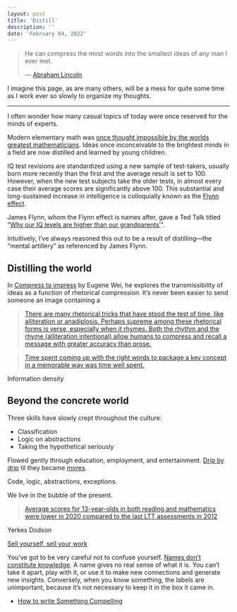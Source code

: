 ```yaml
---
layout: post
title: 'Distill'
description: ''
date: 'February 04, 2022'
---
```


> He can compress the most words into the smallest ideas of any man I ever met.
>
> — [Abraham Lincoln](https://www.goodreads.com/quotes/72094-he-can-compress-the-most-words-into-the-smallest-ideas)

I imagine this page, as are many others, will be a mess for quite some time as I work ever so slowly to organize my thoughts.

---

I often wonder how many casual topics of today were once reserved for the minds of experts.

Modern elementary math was [once thought impossible by the worlds greatest mathematicians](https://youtu.be/cUzklzVXJwo). Ideas once inconceivable to the brightest minds in a field are now distilled and learned by young children.

IQ test revisions are standardized using a new sample of test-takers, usually born more recently than the first and the average result is set to 100. However, when the new test subjects take the older tests, in almost every case their average scores are significantly above 100. This substantial and long-sustained increase in intelligence is colloquially known as the [Flynn effect](https://en.wikipedia.org/wiki/Flynn_effect).

James Flynn, whom the Flynn effect is names after, gave a Ted Talk titled “[Why our IQ levels are higher than our grandparents’](https://youtu.be/9vpqilhW9uI)”.

Intuitively, I’ve always reasoned this out to be a result of distilling—the “mental artillery” as referenced by James Flynn.

## Distilling the world

In [Compress to impress](https://www.eugenewei.com/blog/2017/5/11/jpeg-your-ideas) by Eugene Wei, he explores the transmissibility of ideas as a function of rhetorical compression. It’s never been easier to send someone an image containing a

> [There are many rhetorical tricks that have stood the test of time, like alliteration or anadiplosis. Perhaps supreme among these rhetorical forms is verse, especially when it rhymes. Both the rhythm and the rhyme (alliteration intentional) allow humans to compress and recall a message with greater accuracy than prose.](https://www.eugenewei.com/blog/2017/5/11/jpeg-your-ideas#:~:text=There%20are%20many,accuracy%20than%20prose.)

> [Time spent coming up with the right words to package a key concept in a memorable way was time well spent.](https://www.eugenewei.com/blog/2017/5/11/jpeg-your-ideas#:~:text=Time%20spent%20coming%20up%20with%20the%20right%20words%20to%20package%20a%20key%20concept%20in%20a%20memorable%20way%20was%20time%20well%20spent.)

Information density

## Beyond the concrete world

Three skills have slowly crept throughout the culture:
- Classification
- Logic on abstractions
- Taking the hypothetical seriously

Flowed gently through education, employment, and entertainment. [Drip by drip](https://seths.blog/2017/03/drip-by-drip-and-the-thunderclap/) til they became [mores](https://en.wikipedia.org/wiki/Mores).

Code, logic, abstractions, exceptions.

We live in the bubble of the present.

> [Average scores for 13-year-olds in both reading and mathematics were lower in 2020 compared to the last LTT assessments in 2012](https://www.nationsreportcard.gov/ltt/?age=9#:~:text=Average%20scores%20for%2013%2Dyear%2Dolds%20in%20both%20reading%20and%20mathematics%20were%20lower%20in%202020%20compared%20to%20the%20last%20LTT%20assessments%20in%202012)


Yerkes Dodson

[Sell yourself, sell your work](https://www.solipsys.co.uk/new/SellYourselfSellYourWork.html)

You’ve got to be very careful not to confuse yourself. [Names don’t constitute knowledge](https://youtu.be/lFIYKmos3-s). A name gives no real sense of what it is. You can’t take it apart, play with it, or use it to make new connections and generate new insights. Conversely, when you know something, the labels are unimportant, because it’s not necessary to keep it in the box it came in.


- [How to write Something Compelling](https://letter.substack.com/p/write-like-naval)

